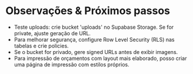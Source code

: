 # Observações & Próximos passos

- Teste uploads: crie bucket 'uploads' no Supabase Storage. Se for private, ajuste geração de URL.
- Para melhorar segurança, configure Row Level Security (RLS) nas tabelas e crie policies.
- Se o bucket for privado, gere signed URLs antes de exibir imagens.
- Para impressão de orçamentos com layout mais elaborado, posso criar uma página de impressão com estilos próprios.

